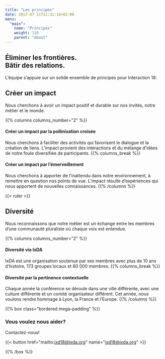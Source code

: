 ```yaml
---
title: "Les principes"
date: 2017-07-11T22:31:14+02:00
menu:
  "main":
    name: "Principes"
    weight: 110
    parent: "about"
---
```


## &#201;liminer les fronti&#232;res.<br>B&#226;tir des relations.
L&rsquo;&#233;quipe s&rsquo;appuie sur un solide ensemble de principes pour Interaction&nbsp;18:

## Cr&#233;er un impact
Nous cherchons &#224; avoir un impact positif et durable sur nos invit&#233;s, notre m&#233;tier et le monde.

{{% columns columns_number="2" %}}
#### Cr&#233;er un impact par la pollinisation crois&#233;e
Nous cherchons &#224; faciliter des activités qui favorisent le dialogue et la cr&#233;ation de liens. L&rsquo;impact provient des interactions et du m&#233;lange d&rsquo;id&#233;es de notre foule diversifi&#233;e de participants.
{{% columns_break %}}
#### Cr&#233;er un impact par l&rsquo;&#233;merveillement
Nous cherchons &#224; apporter de l&rsquo;inattendu dans notre environnement, &#224; remettre en question nos points de vue. L&rsquo;impact r&#233;sulte d&rsquo;exp&#233;riences qui nous apportent de nouvelles connaissances.
{{% /columns %}}

{{< ruler >}}

## Diversit&#233;
Nous reconnaissons que notre m&#233;tier est un &#233;change entre les membres d&rsquo;une communaut&#233; pluraliste o&#249; chaque voix est entendue.

{{% columns columns_number="2" %}}
#### Diversit&#233; via IxDA
IxDA est une organisation soutenue par ses membres avec plus de 10 ans d&rsquo;histoire, 173 groupes locaux et 80 000 membres.
{{% columns_break %}}
#### Diversit&#233; par la pertinence contextuelle
Chaque ann&#233;e la conf&#233;rence se d&#233;roule dans une ville diff&#233;rente, avec une culture diff&#233;rente et un comit&#233; organisateur diff&#233;rent. Cet ann&#233;e, nous voulons rendre hommage &#224; Lyon, la France et l&rsquo;Europe.
{{% /columns %}}

{{% box class="bordered mega-padding" %}}
### Vous voulez nous aider?
Contactez-nous!

{{< button href="mailto:ixd18@ixda.org" name="ixd18@ixda.org" >}}

{{% /box %}}
